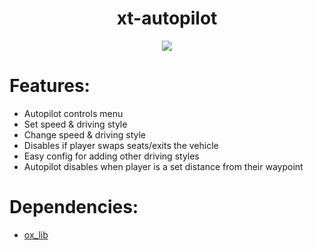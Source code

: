 <div align="center">
  <h1>xt-autopilot</h1>
  <a href="https://dsc.gg/xtdev"> <img align="center" src="https://user-images.githubusercontent.com/101474430/233859688-2b3b9ecc-41c8-41a6-b2e3-a9f1aad473ee.gif"/></a><br>
</div>

# Features:
- Autopilot controls menu
- Set speed & driving style
- Change speed & driving style
- Disables if player swaps seats/exits the vehicle
- Easy config for adding other driving styles
- Autopilot disables when player is a set distance from their waypoint

# Dependencies:
- [ox_lib](https://github.com/overextended/ox_lib/releases)